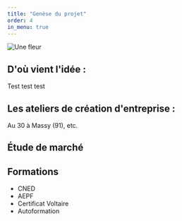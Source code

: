 ```yaml
---
title: "Genèse du projet"
order: 4
in_menu: true
---
```

![Une fleur](/https://github.com/ebasso89/une-vie-adaptee/blob/main/images/fleur.jpeg)

## **D'où vient l'idée :**

Test test test

## **Les ateliers de création d'entreprise :**

Au 30 à Massy (91), etc.

## **Étude de marché**


## **Formations**

- CNED
- AEPF
- Certificat Voltaire
- Autoformation 